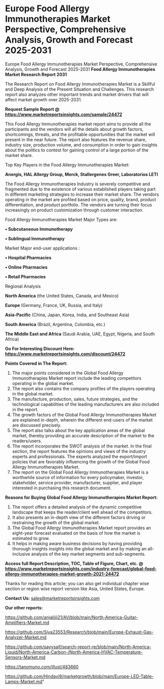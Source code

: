 # Europe Food Allergy Immunotherapies Market Perspective, Comprehensive Analysis, Growth and Forecast 2025-2031
Europe Food Allergy Immunotherapies Market Perspective, Comprehensive Analysis, Growth and Forecast 2025-2031
<strong>Food Allergy Immunotherapies Market Research Report 2031</strong>

The Research Report on Food Allergy Immunotherapies Market is a Skillful and Deep Analysis of the Present Situation and Challenges. This research report also analyzes other important trends and market drivers that will affect market growth over 2025-2031.

<strong>Request Sample Report @ <a href=https://www.marketreportsinsights.com/sample/24472>https://www.marketreportsinsights.com/sample/24472</a></strong>

This Food Allergy Immunotherapies market report aims to provide all the participants and the vendors will all the details about growth factors, shortcomings, threats, and the profitable opportunities that the market will present in the near future. The report also features the revenue share, industry size, production volume, and consumption in order to gain insights about the politics to contest for gaining control of a large portion of the market share.

Top Key Players in the Food Allergy Immunotherapies Market:

<strong>Anergis, HAL Allergy Group, Merck, Stallergenes Greer, Laboratorios LETI</strong>

The Food Allergy Immunotherapies Industry is severely competitive and fragmented due to the existence of various established players taking part in different marketing strategies to increase their market share. The vendors operating in the market are profiled based on price, quality, brand, product differentiation, and product portfolio. The vendors are turning their focus increasingly on product customization through customer interaction.

Food Allergy Immunotherapies Market Major Types are:

<strong>• Subcutaneous Immunotherapy

• Sublingual Immunotherapy</strong>

Market Major end-user applications :

<strong>• Hospital Pharmacies

• Online Pharmacies

• Retail Pharmacies</strong>

Regional Analysis

</u><strong><b>North America</b></strong> (the United States, Canada, and Mexico)

<strong><b>Europe </b></strong>(Germany, France, UK, Russia, and Italy)

<strong><b>Asia-Pacific</b></strong> (China, Japan, Korea, India, and Southeast Asia)

<strong><b>South America</b></strong> (Brazil, Argentina, Colombia, etc.)

<strong><b>The Middle East and Africa</b></strong> (Saudi Arabia, UAE, Egypt, Nigeria, and South Africa)

<strong>Go For Interesting Discount Here: <a href=https://www.marketreportsinsights.com/discount/24472>https://www.marketreportsinsights.com/discount/24472</a></strong>

<strong>Points Covered in The Report:</strong>
<ol>
  <li>The major points considered in the Global Food Allergy Immunotherapies Market report include the leading competitors operating in the global market.</li>
  <li>The report also contains the company profiles of the players operating in the global market.</li>
  <li>The manufacture, production, sales, future strategies, and the technological capabilities of the leading manufacturers are also included in the report.</li>
  <li>The growth factors of the Global Food Allergy Immunotherapies Market are explained in-depth, wherein the different end-users of the market are discussed precisely.</li>
  <li>The report also talks about the key application areas of the global market, thereby providing an accurate description of the market to the readers/users.</li>
  <li>The report incorporates the SWOT analysis of the market. In the final section, the report features the opinions and views of the industry experts and professionals. The experts analyzed the export/import policies that are favorably influencing the growth of the Global Food Allergy Immunotherapies Market.</li>
  <li>The report on the Global Food Allergy Immunotherapies Market is a worthwhile source of information for every policymaker, investor, stakeholder, service provider, manufacturer, supplier, and player interested in purchasing this research document.</li>
</ol>
<strong>Reasons for Buying Global Food Allergy Immunotherapies Market Report:</strong>

<ol>
  <li>The report offers a detailed analysis of the dynamic competitive landscape that keeps the reader/client well ahead of the competitors.</li>
  <li>It also presents an in-depth view of the different factors driving or restraining the growth of the global market.</li>
  <li>The Global Food Allergy Immunotherapies Market report provides an eight-year forecast evaluated on the basis of how the market is estimated to grow.</li>
  <li>It helps in making aware business decisions by having providing thorough insights insights into the global market and by making an all-inclusive analysis of the key market segments and sub-segments.</li>
</ol>
<strong>Access full Report Description, TOC, Table of Figure, Chart, etc. @ <a href=https://www.marketreportsinsights.com/industry-forecast/global-food-allergy-immunotherapies-market-growth-2021-24472>https://www.marketreportsinsights.com/industry-forecast/global-food-allergy-immunotherapies-market-growth-2021-24472</a></strong>


Thanks for reading this article; you can also get individual chapter wise section or region wise report version like Asia, United States, Europe.

<strong>Contact Us:</strong>
sales@marketreportsinsights.com

<strong>Our other reports:</strong>

<a href=https://github.com/anjaliiii21/AV/blob/main/North-America-Guitar-Amplifiers-Market.md>https://github.com/anjaliiii21/AV/blob/main/North-America-Guitar-Amplifiers-Market.md</a>

<a href=https://github.com/Siya23553/Research/blob/main/Europe-Exhaust-Gas-Analyzer-Market.md>https://github.com/Siya23553/Research/blob/main/Europe-Exhaust-Gas-Analyzer-Market.md</a>

<a href=https://github.com/sayysaif/search-report-re/blob/main/North-America-Liquid/North-America-Carbon-/North-America-HVAC-Temperature-Sensors-Market.md>https://github.com/sayysaif/search-report-re/blob/main/North-America-Liquid/North-America-Carbon-/North-America-HVAC-Temperature-Sensors-Market.md</a>

<a href=https://tanomuno.com/illust/483660>https://tanomuno.com/illust/483660</a>

<a href=https://github.com/Hindavi9/marketgrowth/blob/main/Europe-LED-Table-Lamps-Market.md>https://github.com/Hindavi9/marketgrowth/blob/main/Europe-LED-Table-Lamps-Market.md</a>"
